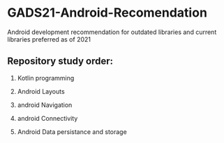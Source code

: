 # GADS21-Android-Recomendation

Android development recommendation for outdated libraries and current libraries preferred as of 2021 

## Repository study order:

  1. Kotlin programming
  
  2. Android Layouts
  
  3. android Navigation
  
  4. android Connectivity
  
  5. Android Data persistance and storage 
